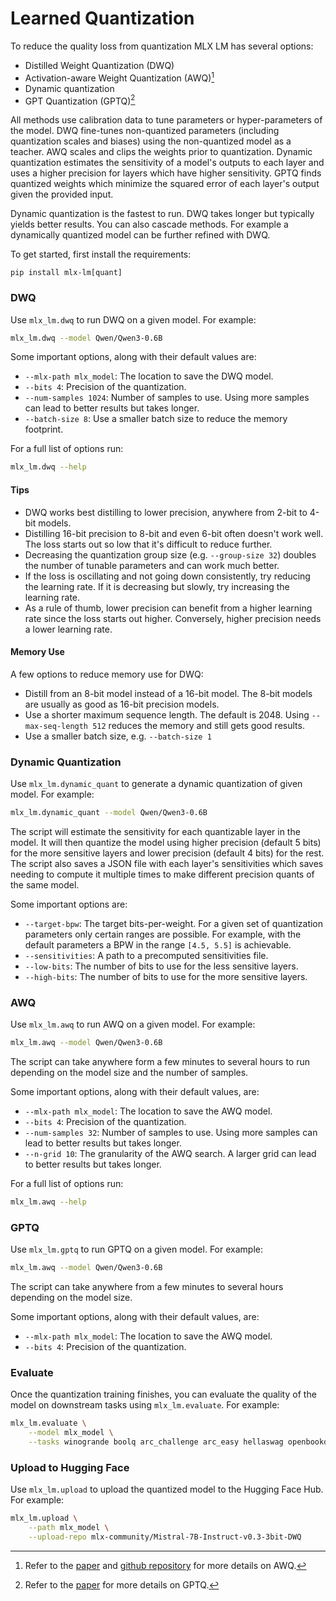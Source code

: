 # Learned Quantization 

To reduce the quality loss from quantization MLX LM has several options:

- Distilled Weight Quantization (DWQ)
- Activation-aware Weight Quantization (AWQ)[^1]
- Dynamic quantization
- GPT Quantization (GPTQ)[^2]

All methods use calibration data to tune parameters or hyper-parameters of the
model. DWQ fine-tunes non-quantized parameters (including quantization scales
and biases) using the non-quantized model as a teacher. AWQ scales and clips
the weights prior to quantization. Dynamic quantization estimates the
sensitivity of a model's outputs to each layer and uses a higher precision for
layers which have higher sensitivity. GPTQ finds quantized weights which
minimize the squared error of each layer's output given the provided input.

Dynamic quantization is the fastest to run. DWQ takes longer but typically
yields better results. You can also cascade methods. For example a dynamically
quantized model can be further refined with DWQ.

To get started, first install the requirements:

```
pip install mlx-lm[quant]
```

### DWQ

Use `mlx_lm.dwq` to run DWQ on a given model. For example:

```bash
mlx_lm.dwq --model Qwen/Qwen3-0.6B
```

Some important options, along with their default values are:

- `--mlx-path mlx_model`: The location to save the DWQ model.
- `--bits 4`: Precision of the quantization.
- `--num-samples 1024`: Number of samples to use. Using more samples can lead to
  better results but takes longer.
- `--batch-size 8`: Use a smaller batch size to reduce the memory footprint.

For a full list of options run:

```bash
mlx_lm.dwq --help
```

#### Tips

- DWQ works best distilling to lower precision, anywhere from 2-bit to 4-bit
  models.
- Distilling 16-bit precision to 8-bit and even 6-bit often doesn't work well.
  The loss starts out so low that it's difficult to reduce further.
- Decreasing the quantization group size (e.g. `--group-size 32`) doubles the
  number of tunable parameters and can work much better.
- If the loss is oscillating and not going down consistently, try reducing the
  learning rate. If it is decreasing but slowly, try increasing the learning
  rate.
- As a rule of thumb, lower precision can benefit from a higher learning rate
  since the loss starts out higher. Conversely, higher precision needs a lower
  learning rate.


#### Memory Use

A few options to reduce memory use for DWQ:

- Distill from an 8-bit model instead of a 16-bit model. The 8-bit
  models are usually as good as 16-bit precision models.
- Use a shorter maximum sequence length. The default is 2048. Using
  `--max-seq-length 512` reduces the memory and still gets good results.
- Use a smaller batch size, e.g. `--batch-size 1`

### Dynamic Quantization

Use `mlx_lm.dynamic_quant` to generate a dynamic quantization of given model.
For example:

```bash
mlx_lm.dynamic_quant --model Qwen/Qwen3-0.6B
```

The script will estimate the sensitivity for each quantizable layer in the
model. It will then quantize the model using higher precision (default 5 bits)
for the more sensitive layers and lower precision (default 4 bits) for the
rest. The script also saves a JSON file with each layer's sensitivities which
saves needing to compute it multiple times to make different precision quants
of the same model.

Some important options are:

- `--target-bpw`: The target bits-per-weight. For a given set of quantization
  parameters only certain ranges are possible. For example, with the default
  parameters a BPW in the range `[4.5, 5.5]` is achievable.
- `--sensitivities`: A path to a precomputed sensitivities file.
- `--low-bits`: The number of bits to use for the less sensitive layers.
- `--high-bits`: The number of bits to use for the more sensitive layers.

### AWQ 

Use `mlx_lm.awq` to run AWQ on a given model. For example:

```bash
mlx_lm.awq --model Qwen/Qwen3-0.6B
```

The script can take anywhere form a few minutes to several hours to run
depending on the model size and the number of samples.

Some important options, along with their default values, are:

- `--mlx-path mlx_model`: The location to save the AWQ model.
- `--bits 4`: Precision of the quantization.
- `--num-samples 32`: Number of samples to use. Using more samples can lead to
  better results but takes longer.
- `--n-grid 10`: The granularity of the AWQ search. A larger grid can lead to
  better results but takes longer.

For a full list of options run:

```bash
mlx_lm.awq --help
```

### GPTQ

Use `mlx_lm.gptq` to run GPTQ on a given model. For example:

```bash
mlx_lm.awq --model Qwen/Qwen3-0.6B
```

The script can take anywhere from a few minutes to several hours depending on
the model size.

Some important options, along with their default values, are:

- `--mlx-path mlx_model`: The location to save the AWQ model.
- `--bits 4`: Precision of the quantization.


### Evaluate

Once the quantization training finishes, you can evaluate the quality of the
model on downstream tasks using `mlx_lm.evaluate`. For example:

```bash
mlx_lm.evaluate \
    --model mlx_model \
    --tasks winogrande boolq arc_challenge arc_easy hellaswag openbookqa piqa social_iqa                     
```

### Upload to Hugging Face

Use `mlx_lm.upload` to upload the quantized model to the Hugging Face Hub. For
example:

```bash
mlx_lm.upload \
    --path mlx_model \
    --upload-repo mlx-community/Mistral-7B-Instruct-v0.3-3bit-DWQ
```

[^1]: Refer to the [paper](https://arxiv.org/abs/2306.00978)
and [github repository](https://github.com/mit-han-lab/llm-awq) for more
details on AWQ.
[^2]: Refer to the [paper](https://arxiv.org/abs/2210.17323) for more details
on GPTQ.
